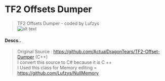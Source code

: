 # TF2 Offsets Dumper
> TF2 Offsets Dumper - coded by Lufzys                                                                                                                                             
![alt text](https://github.com/Lufzys/TF2OffsetsDumper/blob/main/lf.ico?raw=true)
#### Descs..
> Original Source : https://github.com/ActualDragonTears/TF2-Offset-Dumper (C++)                                                                                                            
I convert this source to C# because it is C ++                                                                                                                                     
I Used this class for Memory editing = https://github.com/Lufzys/NullMemory
